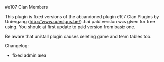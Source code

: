 #e107 Clan Members

This plugin is fixed versions of the abbandoned plugin e107 Clan Plugins by Untergang (http://www.udesigns.be/) that paid version was given for free using.
You should at first update to paid version from basic one.

Be aware that unistall plugin causes deleting game and team tables too.


Changelog:
- fixed admin area


 
